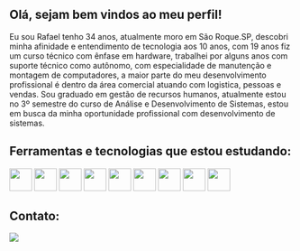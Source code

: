 ## Olá, sejam bem vindos ao meu perfil!

Eu sou Rafael tenho 34 anos, atualmente moro em São Roque.SP, descobri minha afinidade e entendimento de tecnologia aos 10 anos, com 19 anos fiz um curso técnico com ênfase em hardware, trabalhei por alguns anos com suporte técnico como autônomo, com especialidade de manutenção e montagem de computadores, a maior parte do meu desenvolvimento profissional é dentro da área comercial atuando com logistica, pessoas e vendas. Sou graduado em gestão de recursos humanos, atualmente estou no 3º semestre do curso de Análise e Desenvolvimento de Sistemas, estou em busca da minha oportunidade profissional com desenvolvimento de sistemas.

<!---
Rafael-Prodo/Rafael-Prodo is a ✨ special ✨ repository because its `README.md` (this file) appears on your GitHub profile.
You can click the Preview link to take a look at your changes.
--->







## Ferramentas e tecnologias que estou estudando:

<img src="https://cdn.jsdelivr.net/gh/devicons/devicon@latest/icons/csharp/csharp-original.svg" width="40" height="40"/> <img src="https://cdn.jsdelivr.net/gh/devicons/devicon@latest/icons/java/java-original.svg" width="40" height="40"/> <img src="https://cdn.jsdelivr.net/gh/devicons/devicon@latest/icons/javascript/javascript-original.svg" width="40" height="40"/> <img src="https://cdn.jsdelivr.net/gh/devicons/devicon@latest/icons/python/python-original-wordmark.svg" width="40" height="40"/> <img src="https://cdn.jsdelivr.net/gh/devicons/devicon@latest/icons/react/react-original-wordmark.svg" width="40" height="40"/> <img src="https://cdn.jsdelivr.net/gh/devicons/devicon@latest/icons/css3/css3-original.svg" width="40" height="40"/> <img src="https://cdn.jsdelivr.net/gh/devicons/devicon@latest/icons/html5/html5-original.svg" width="40" height="40"/> <img src="https://cdn.jsdelivr.net/gh/devicons/devicon@latest/icons/mysql/mysql-original-wordmark.svg" width="40" height="40"/> <img src="https://cdn.jsdelivr.net/gh/devicons/devicon@latest/icons/linux/linux-original.svg" width="40" height="40"/>

## Contato:

<div>
<a href="https://www.linkedin.com/in/rafael-prosdoskimis-383405241" target="_blank"><img loading="lazy" src="https://img.shields.io/badge/-LinkedIn-%230077B5?style=for-the-badge&logo=linkedin&logoColor=white" target="_blank"></a>   
</div>
